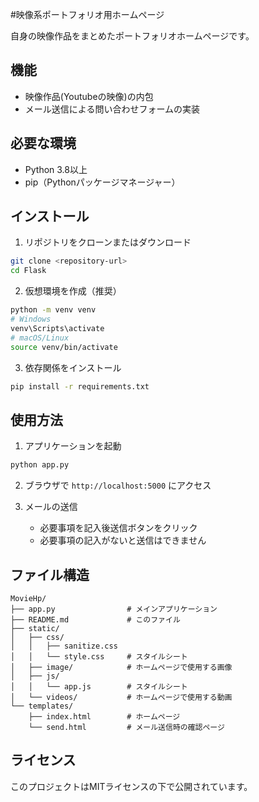 #映像系ポートフォリオ用ホームページ

自身の映像作品をまとめたポートフォリオホームページです。

## 機能

- 映像作品(Youtubeの映像)の内包
- メール送信による問い合わせフォームの実装

## 必要な環境

- Python 3.8以上
- pip（Pythonパッケージマネージャー）

## インストール

1. リポジトリをクローンまたはダウンロード
```bash
git clone <repository-url>
cd Flask
```

2. 仮想環境を作成（推奨）
```bash
python -m venv venv
# Windows
venv\Scripts\activate
# macOS/Linux
source venv/bin/activate
```

3. 依存関係をインストール
```bash
pip install -r requirements.txt
```

## 使用方法

1. アプリケーションを起動
```bash
python app.py
```

2. ブラウザで `http://localhost:5000` にアクセス

3. メールの送信
   - 必要事項を記入後送信ボタンをクリック
   - 必要事項の記入がないと送信はできません

## ファイル構造

```
MovieHp/
├── app.py                # メインアプリケーション
├── README.md             # このファイル
├── static/
│   ├── css/
│   │   ├── sanitize.css
│   │   └── style.css     # スタイルシート
│   ├── image/            # ホームページで使用する画像
│   ├── js/
│   │   └── app.js        # スタイルシート 
│   └── videos/           # ホームページで使用する動画
└── templates/
    ├── index.html        # ホームページ
    └── send.html         # メール送信時の確認ページ
```


## ライセンス

このプロジェクトはMITライセンスの下で公開されています。





